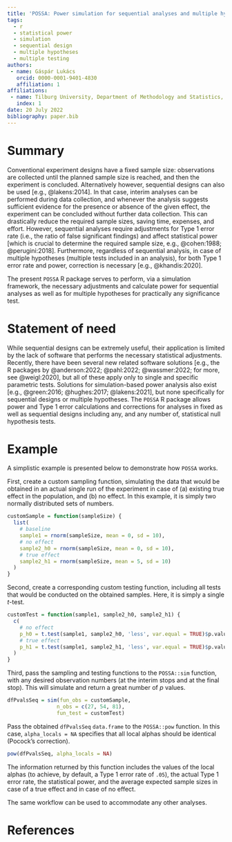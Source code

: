 ```yaml
---
title: 'POSSA: Power simulation for sequential analyses and multiple hypotheses'
tags:
  - r
  - statistical power
  - simulation
  - sequential design
  - multiple hypotheses
  - multiple testing
authors:
 - name: Gáspár Lukács
   orcid: 0000-0001-9401-4830
   affiliation: 1
affiliations:
 - name: Tilburg University, Department of Methodology and Statistics, The Netherlands
   index: 1
date: 20 July 2022
bibliography: paper.bib
---
```


# Summary

Conventional experiment designs have a fixed sample size: observations are collected until the planned sample size is reached, and then the experiment is concluded. Alternatively however, sequential designs can also be used [e.g., @lakens:2014]. In that case, interim analyses can be performed during data collection, and whenever the analysis suggests sufficient evidence for the presence or absence of the given effect, the experiment can be concluded without further data collection. This can drastically reduce the required sample sizes, saving time, expenses, and effort. However, sequential analyses require adjustments for Type 1 error rate (i.e., the ratio of false significant findings) and affect statistical power [which is crucial to determine the required sample size, e.g., @cohen:1988; @perugini:2018]. Furthermore, regardless of sequential analysis, in case of multiple hypotheses (multiple tests included in an analysis), for both Type 1 error rate and power, correction is necessary [e.g., @khandis:2020].

The present `POSSA` R package serves to perform, via a simulation framework, the necessary adjustments and calculate power for sequential analyses as well as for multiple hypotheses for practically any significance test.

# Statement of need

While sequential designs can be extremely useful, their application is limited by the lack of software that performs the necessary statistical adjustments. Recently, there have been several new related software solutions [e.g., the R packages by @anderson:2022; @pahl:2022; @wassmer:2022; for more, see @weigl:2020], but all of these apply only to single and specific parametric tests. Solutions for simulation-based power analysis also exist [e.g., @green:2016; @hughes:2017; @lakens:2021], but none specifically for sequential designs or multiple hypotheses. The `POSSA` R package allows power and Type 1 error calculations and corrections for analyses in fixed as well as sequential designs including any, and any number of, statistical null hypothesis tests.

# Example

A simplistic example is presented below to demonstrate how `POSSA` works.

First, create a custom sampling function, simulating the data that would be obtained in an actual single run of the experiment in case of (a) existing true effect in the population, and (b) no effect. In this example, it is simply two normally distributed sets of numbers.

```r
customSample = function(sampleSize) {
  list(
    # baseline
    sample1 = rnorm(sampleSize, mean = 0, sd = 10),
    # no effect
    sample2_h0 = rnorm(sampleSize, mean = 0, sd = 10),
    # true effect
    sample2_h1 = rnorm(sampleSize, mean = 5, sd = 10)
  )
}
```

Second, create a corresponding custom testing function, including all tests that would be conducted on the obtained samples. Here, it is simply a single _t_-test.

```r
customTest = function(sample1, sample2_h0, sample2_h1) {
  c(
    # no effect
    p_h0 = t.test(sample1, sample2_h0, 'less', var.equal = TRUE)$p.value,
    # true effect
    p_h1 = t.test(sample1, sample2_h1, 'less', var.equal = TRUE)$p.value
  )
}
```

Third, pass the sampling and testing functions to the `POSSA::sim` function, with any desired observation numbers (at the interim stops and at the final stop). This will simulate and return a great number of _p_ values.

```r
dfPvalsSeq = sim(fun_obs = customSample,
                n_obs = c(27, 54, 81),
                fun_test = customTest)
```

Pass the obtained `dfPvalsSeq` `data.frame` to the `POSSA::pow` function. In this case, `alpha_locals = NA` specifies that all local alphas should be identical (Pocock’s correction).

```r
pow(dfPvalsSeq, alpha_locals = NA)
```

The information returned by this function includes the values of the local alphas (to achieve, by default, a Type 1 error rate of `.05`), the actual Type 1 error rate, the statistical power, and the average expected sample sizes in case of a true effect and in case of no effect.

The same workflow can be used to accommodate any other analyses.

# References
